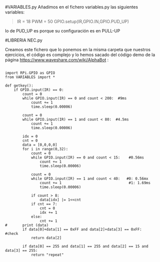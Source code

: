 #VARIABLES.py
Añadimos en el fichero variables.py las siguientes variables:
>IR = 18
>PWM = 50
>GPIO.setup(IR,GPIO.IN,GPIO.PUD_UP)

lo de PUD_UP es porque su configuración es en PULL-UP

#LIBRERIA NEC.py

Creamos este fichero que lo ponemos en la misma carpeta que nuestros ejercicios, el código es complejo y lo hemos sacado del código demo de la página https://www.waveshare.com/wiki/AlphaBot :

```cpp+lineNumbers:true

import RPi.GPIO as GPIO
from VARIABLES import *

def getkey():
	if GPIO.input(IR) == 0:
		count = 0
		while GPIO.input(IR) == 0 and count < 200:  #9ms
			count += 1
			time.sleep(0.00006)

		count = 0
		while GPIO.input(IR) == 1 and count < 80:  #4.5ms
			count += 1
			time.sleep(0.00006)

		idx = 0
		cnt = 0
		data = [0,0,0,0]
		for i in range(0,32):
			count = 0
			while GPIO.input(IR) == 0 and count < 15:    #0.56ms
				count += 1
				time.sleep(0.00006)
				
			count = 0
			while GPIO.input(IR) == 1 and count < 40:   #0: 0.56mx
				count += 1                               #1: 1.69ms
				time.sleep(0.00006)
				
			if count > 8:
				data[idx] |= 1<<cnt
			if cnt == 7:
				cnt = 0
				idx += 1
			else:
				cnt += 1
#		print (data)
		if data[0]+data[1] == 0xFF and data[2]+data[3] == 0xFF:  #check
			return data[2]

		if data[0] == 255 and data[1] == 255 and data[2] == 15 and data[3] == 255:
			return "repeat"


```